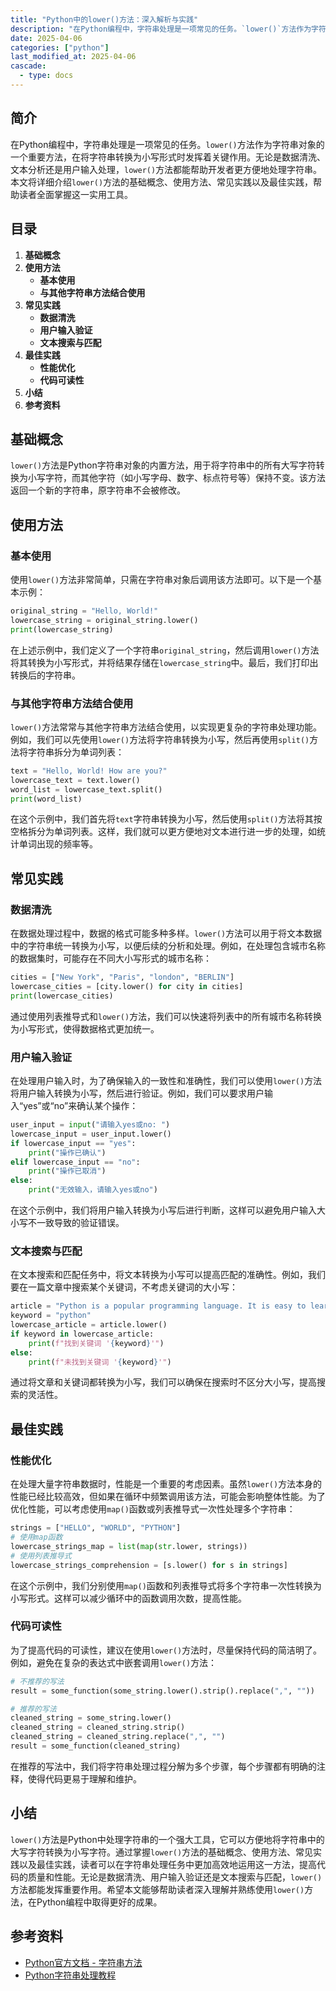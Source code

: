 ```yaml
---
title: "Python中的lower()方法：深入解析与实践"
description: "在Python编程中，字符串处理是一项常见的任务。`lower()`方法作为字符串对象的一个重要方法，在将字符串转换为小写形式时发挥着关键作用。无论是数据清洗、文本分析还是用户输入处理，`lower()`方法都能帮助开发者更方便地处理字符串。本文将详细介绍`lower()`方法的基础概念、使用方法、常见实践以及最佳实践，帮助读者全面掌握这一实用工具。"
date: 2025-04-06
categories: ["python"]
last_modified_at: 2025-04-06
cascade:
  - type: docs
---
```



## 简介
在Python编程中，字符串处理是一项常见的任务。`lower()`方法作为字符串对象的一个重要方法，在将字符串转换为小写形式时发挥着关键作用。无论是数据清洗、文本分析还是用户输入处理，`lower()`方法都能帮助开发者更方便地处理字符串。本文将详细介绍`lower()`方法的基础概念、使用方法、常见实践以及最佳实践，帮助读者全面掌握这一实用工具。

<!-- more -->
## 目录
1. **基础概念**
2. **使用方法**
    - **基本使用**
    - **与其他字符串方法结合使用**
3. **常见实践**
    - **数据清洗**
    - **用户输入验证**
    - **文本搜索与匹配**
4. **最佳实践**
    - **性能优化**
    - **代码可读性**
5. **小结**
6. **参考资料**

## 基础概念
`lower()`方法是Python字符串对象的内置方法，用于将字符串中的所有大写字符转换为小写字符，而其他字符（如小写字母、数字、标点符号等）保持不变。该方法返回一个新的字符串，原字符串不会被修改。

## 使用方法
### 基本使用
使用`lower()`方法非常简单，只需在字符串对象后调用该方法即可。以下是一个基本示例：
```python
original_string = "Hello, World!"
lowercase_string = original_string.lower()
print(lowercase_string)  
```
在上述示例中，我们定义了一个字符串`original_string`，然后调用`lower()`方法将其转换为小写形式，并将结果存储在`lowercase_string`中。最后，我们打印出转换后的字符串。

### 与其他字符串方法结合使用
`lower()`方法常常与其他字符串方法结合使用，以实现更复杂的字符串处理功能。例如，我们可以先使用`lower()`方法将字符串转换为小写，然后再使用`split()`方法将字符串拆分为单词列表：
```python
text = "Hello, World! How are you?"
lowercase_text = text.lower()
word_list = lowercase_text.split()
print(word_list)  
```
在这个示例中，我们首先将`text`字符串转换为小写，然后使用`split()`方法将其按空格拆分为单词列表。这样，我们就可以更方便地对文本进行进一步的处理，如统计单词出现的频率等。

## 常见实践
### 数据清洗
在数据处理过程中，数据的格式可能多种多样。`lower()`方法可以用于将文本数据中的字符串统一转换为小写，以便后续的分析和处理。例如，在处理包含城市名称的数据集时，可能存在不同大小写形式的城市名称：
```python
cities = ["New York", "Paris", "london", "BERLIN"]
lowercase_cities = [city.lower() for city in cities]
print(lowercase_cities)  
```
通过使用列表推导式和`lower()`方法，我们可以快速将列表中的所有城市名称转换为小写形式，使得数据格式更加统一。

### 用户输入验证
在处理用户输入时，为了确保输入的一致性和准确性，我们可以使用`lower()`方法将用户输入转换为小写，然后进行验证。例如，我们可以要求用户输入“yes”或“no”来确认某个操作：
```python
user_input = input("请输入yes或no: ")
lowercase_input = user_input.lower()
if lowercase_input == "yes":
    print("操作已确认")
elif lowercase_input == "no":
    print("操作已取消")
else:
    print("无效输入，请输入yes或no")
```
在这个示例中，我们将用户输入转换为小写后进行判断，这样可以避免用户输入大小写不一致导致的验证错误。

### 文本搜索与匹配
在文本搜索和匹配任务中，将文本转换为小写可以提高匹配的准确性。例如，我们要在一篇文章中搜索某个关键词，不考虑关键词的大小写：
```python
article = "Python is a popular programming language. It is easy to learn and use."
keyword = "python"
lowercase_article = article.lower()
if keyword in lowercase_article:
    print(f"找到关键词 '{keyword}'")
else:
    print(f"未找到关键词 '{keyword}'")
```
通过将文章和关键词都转换为小写，我们可以确保在搜索时不区分大小写，提高搜索的灵活性。

## 最佳实践
### 性能优化
在处理大量字符串数据时，性能是一个重要的考虑因素。虽然`lower()`方法本身的性能已经比较高效，但如果在循环中频繁调用该方法，可能会影响整体性能。为了优化性能，可以考虑使用`map()`函数或列表推导式一次性处理多个字符串：
```python
strings = ["HELLO", "WORLD", "PYTHON"]
# 使用map函数
lowercase_strings_map = list(map(str.lower, strings))
# 使用列表推导式
lowercase_strings_comprehension = [s.lower() for s in strings]
```
在这个示例中，我们分别使用`map()`函数和列表推导式将多个字符串一次性转换为小写形式。这样可以减少循环中的函数调用次数，提高性能。

### 代码可读性
为了提高代码的可读性，建议在使用`lower()`方法时，尽量保持代码的简洁明了。例如，避免在复杂的表达式中嵌套调用`lower()`方法：
```python
# 不推荐的写法
result = some_function(some_string.lower().strip().replace(",", ""))

# 推荐的写法
cleaned_string = some_string.lower()
cleaned_string = cleaned_string.strip()
cleaned_string = cleaned_string.replace(",", "")
result = some_function(cleaned_string)
```
在推荐的写法中，我们将字符串处理过程分解为多个步骤，每个步骤都有明确的注释，使得代码更易于理解和维护。

## 小结
`lower()`方法是Python中处理字符串的一个强大工具，它可以方便地将字符串中的大写字符转换为小写字符。通过掌握`lower()`方法的基础概念、使用方法、常见实践以及最佳实践，读者可以在字符串处理任务中更加高效地运用这一方法，提高代码的质量和性能。无论是数据清洗、用户输入验证还是文本搜索与匹配，`lower()`方法都能发挥重要作用。希望本文能够帮助读者深入理解并熟练使用`lower()`方法，在Python编程中取得更好的成果。

## 参考资料
- [Python官方文档 - 字符串方法](https://docs.python.org/3/library/stdtypes.html#string-methods)
- [Python字符串处理教程](https://www.tutorialspoint.com/python3/python3_string_manipulation.htm)